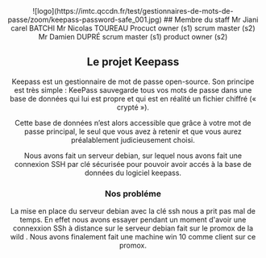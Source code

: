 <div align="center">![logo](https://imtc.qccdn.fr/test/gestionnaires-de-mots-de-passe/zoom/keepass-password-safe_001.jpg)
## Membre du staff  
Mr Jiani carel BATCHI    
Mr Nicolas TOUREAU Procuct owner (s1) scrum master (s2)       
Mr Damien DUPRÉ scrum master (s1) product owner (s2)  

## Le projet Keepass
Keepass est un gestionnaire de mot de passe open-source. 
Son principe est très simple : KeePass sauvegarde tous vos mots de passe dans une base de données qui lui est propre et qui est en réalité un fichier chiffré (« crypté »).

Cette base de données n’est alors accessible que grâce à votre mot de passe principal, le seul que vous avez à retenir et que vous aurez préalablement judicieusement choisi.

Nous avons fait un serveur debian, sur lequel nous avons fait une connexion SSH par clé sécurisée pour pouvoir avoir accés à la base de données du logiciel keepass.

### Nos probléme
La mise en place du serveur debian  avec la clé ssh nous a prit pas mal de temps.
En effet nous avons essayer pendant un moment d'avoir une connexxion SSh à distance sur le serveur debian fait sur le promox de la wild .
Nous avons finalement fait une machine win 10 comme client sur ce promox.

